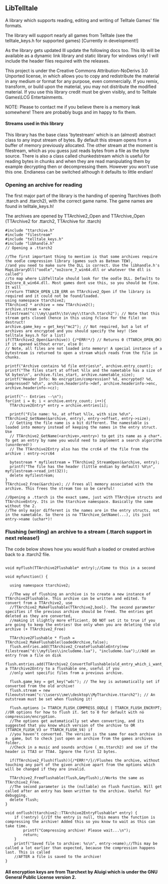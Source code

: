 ## LibTelltale
A library which supports reading, editing and writing of Telltale Games' file formats.

The library will support nearly all games from Telltale (see the telltale_keys.h for supported games) [Currently in development!]

As the library gets updated Ill update the following docs too. 
This lib will be available as a dynamic link library and static library for windows only! I will include the header files required with the releases.

This project is under the Creative Commons Attribution-NoDerivs 3.0 Unported license, in which allows you to copy and redistribute the material in any medium or format for any purpose, even commercially. If you remix, transform, or build upon the material, you may not distribute the modified material. If you use this library credit must be given visibly, and to Telltale Games\LCG Entertainments.

NOTE: Please to contact me if you believe there is a memory leak somewhere! There are probably bugs and im happy to fix them.

#### Streams used in this library

This library has the base class 'bytestream' which is an (almost) abstract class to any input stream of bytes. By default this stream opens from a buffer of memory previously allocated. The other stream at the moment is filestream, which as you guess just reads bytes from a file as the byte source. There is also a class called chunkedstream which is useful for reading bytes in chunks and when they are read manipulating them by example decrypting then or decompressing them. However you won't use this one. Endianess can be switched although it defaults to little endian!

### Opening an archive for reading

The first major part of the library is the handing of opening Ttarchives (both .ttarch and .ttarch2), with the correct game name.
The game names are found in telltale_keys.h!

The archives are opened by TTArchive2_Open and TTArchive_Open (TTArchive2 for .ttarch2, TTArchive for .ttarch)

```
#include "ttarchive.h"
#include "filestream"
#include "telltale_keys.h"
#include "libhandle.h"
// Opening a .ttarch2

//The first important thing to mention is that some archives require the oodle compression library (games such as Batman TEW),
//and you need to make sure the DLL is correct. Use the libhandle.h's MapLibraryDll("oodle","oo2core_7_win64.dll or whatever the dll is called")
//to map where LibTelltale should look for the oodle DLL. Defaults to oo2core_8_win64.dll. Most games dont use this, so you should be fine. It will
//return TTARCH_OPEN_LIB_ERR on TTArchive2_Open if the library is required and it could not be found/loaded.
using namespace ttarchive2;
TTArchive2 * archive = new TTArchive2();
archive.stream = new filestream("c:\\my\\path\\to\\my\\ttarch.ttarch2"); // Note that this stream gets closed (hence in this using fclose for the file) on destruct!
archive.game_key = get_key("mc2"); // Not required, but a lot of archives are encrypted and you should specify the key! (See telltale_keys.h for a list)
if(TTArchive2_Open(&archive)) {/*ERR!*/} // Returns 0 (TTARCH_OPEN_OK) if it opened without error, else D:
// Note, all files are not loaded into memory! A special instance of a bytestream is returned to open a stream which reads from the file in chunks.

printf("Archive contains %d file entries\n", archive.entry_count);
printf("The files start at offset %llx and the nametable has a size of %X bytes\n", archive.files_start, archive.nametable_size);
printf("Header Info: No encryption/compression? %d, encrypted? %d, compressed? %d\n", archive.headerinfo->def, archive.headerinfo->enc, archive.headerinfo->cz);

printf("-- Entries --\n");
for(int i = 0; i < archive.entry_count; i++){
  TTArchive2Entry* entry = archive.entries[i];
  
  printf("File name: %s, at offset %llx, with size %d\n", TTArchive2_GetName(&archive, entry), entry->offset, entry->size);
  // Getting the file name is a bit different. The namestable is loaded into memory instead of keeping the names in the entry struct. Use
  // TTArchive2_GetName(<archive>,<entry>) to get its name as a char*. To get an entry by name you would need to implement a search algorithm (unordered!)
  // The TTArchive2Entry also has the crc64 of the file from the archive : entry->crc64
  
  bytestream * myfilestream = TTArchive2_StreamOpen(&archive, entry);
  printf("The file has the header (little endian by default) %X\n", myfilestream->read_int(32));
  delete myfilestream;
}
TTArchive2_Free(&archive); // Frees all memory associated with the archive. This frees the stream too so be careful!

//Opening a .ttarch is the exact same, just with TTArchive structs and TTArchiveEntry. Its in the ttarchive namespace. Basically the same without the 2.
//The only major different is the names are in the entry structs, not in the nametable. So there is no TTArchive_GetName(...), its just entry->name (uchar*)!
```

### Flushing (writing) an archive to a stream (.ttarch support in next release!)

The code below shows how you would flush a loaded or created archive back to a .ttarch2 file. 

```

void myflush(TTArchive2Flushable* entry);//Come to this in a second

void myfunction() {

  using namespace ttarchive2;

  //The way of flushing an archive is to create a new instance of TTArchive2Flushable. This archive can be written and edited. To convert from a TTArchive2, use
  //TTArchive2_MakeFlushable(TTArchive2,bool). The second parameter specifies if the previous archive should be freed. The entries get deleted as they are converted,
  //making it slightly more efficient. DO NOT set it to true if you are going to keep the entries! Use only when you are deleting the old archive (+ TTArchive2_Free)

  TTArchive2Flushable * flush = TTArchive2_MakeFlushable(loadedArchive,false);
  flush.entries.add(TTArchive2_CreateFlushableEntry(new filestream("d:\\myfiles\\includeme.lua"), "includeme.lua");//Add an entry from a file on disk
  flush.entries.add(TTArchive2_ConvertToFlushable(old_entry_which_i_want_to_import_into_the_archive));//Convert a TTArchive2Entry to a flushable one, useful if you 
  //only want specific files from a previous archive.

  flush.game_key = get_key("wdc"); // The key is automatically set if converted from the old archive!
  flush.stream = new fileoutstream("c:\\users\\me\\desktop\\MyTtarchive.ttarch2"); // An outstream must be set when flushing it!

  flush.options |= TTARCH_FLUSH_COMPRESS_OODLE | TTARCH_FLUSH_ENCRYPT; //OR options for how to flush it. Set to 0 for default with no compression/encryption.
  //The options get automatically set when converting, and its suggested that you know which version of the archive to OR (TTARCH_FLUSH_V3 or TTARCH_FLUSH_V4) if 
  //you haven't converted. The version is the same for each archive in a  game, but to check just open an archive from the games archives folder. 
  //Check in a music and sounds archive (_ms.ttarch2) and see if the header is TTA3 or TTA4. Ignore the first 12 bytes.

  if(TTArchive2_Flush(flush)){/*ERR!*/}//Flushes the archive, without touching any part of the given archive apart from the options which will be changed if they are invalid.

  TTArchive2_FreeFlushable(flush,&myflush);//Works the same as TTArchive2_Free.
  //The second parameter is the (nullable) on flush function. Will get called after an entry has been written to the archive. Useful for debugging.
  delete flush;
}

void onflush(ttarchive2::TTArchive2EntryFlushable* entry) {
	if (!entry) {//If the entry is null, this means the function is compressing the archive! Added this so you know to wait as this can take time.
		printf("Compressing archive! Please wait...\n");
		return;
	}
	printf("Saved file to archive: %s\n", entry->name);//This may be called a lot earlier than expected, because the compression happens last. This is called
	//AFTER a file is saved to the archive!
}

```

#### All encryption keys are from Ttarchext by Aluigi which is under the GNU General Public License version 2.
